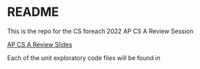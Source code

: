 # README

This is the repo for the CS foreach 2022 AP CS A Review Session

[AP CS A Review Slides](https://docs.google.com/presentation/d/167vopGwNqC8a2QMUeKxcka1sax4LOXJrliKaSzUi3yo/edit?usp=sharing)

Each of the unit exploratory code files will be found in 